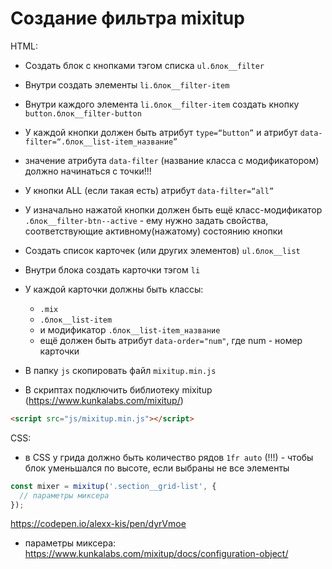 # Создание фильтра mixitup

HTML:

- Создать блок с кнопками тэгом списка `ul.блок__filter`
- Внутри создать элементы `li.блок__filter-item`
- Внутри каждого элемента `li.блок__filter-item` создать кнопку `button.блок__filter-button`
- У каждой кнопки должен быть атрибут `type=“button”` и атрибут `data-filter=“.блок__list-item_название”`
- значение атрибута `data-filter` (название класса с модификатором) должно начинаться с точки!!!
- У кнопки ALL (если такая есть) атрибут `data-filter=“all”`
- У изначально нажатой кнопки должен быть ещё класс-модификатор
  `.блок__filter-btn--active` - ему нужно задать свойства, соответствующие активному(нажатому) состоянию кнопки
- Создать список карточек (или других элементов) `ul.блок__list`
- Внутри блока создать карточки тэгом `li`
- У каждой карточки должны быть классы:

  - `.mix `
  - `.блок__list-item `
  - и модификатор `.блок__list-item_название`
  - ещё должен быть атрибут `data-order="num"`, где num - номер карточки

- В папку `js` скопировать файл `mixitup.min.js`

- В скриптах подключить библиотеку mixitup (https://www.kunkalabs.com/mixitup/)

```html
<script src="js/mixitup.min.js"></script>
```

CSS:

- в CSS у грида должно быть количество рядов `1fr auto` (!!!) - чтобы блок уменьшался по высоте, если выбраны не все элементы

```js
const mixer = mixitup('.section__grid-list', {
  // параметры миксера
});
```

https://codepen.io/alexx-kis/pen/dyrVmoe

- параметры миксера:
  https://www.kunkalabs.com/mixitup/docs/configuration-object/
